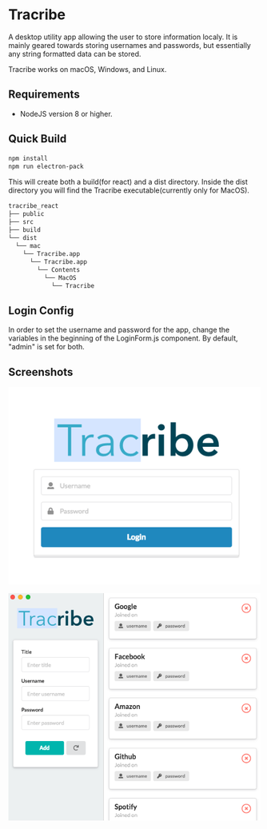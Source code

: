 # Tracribe
A desktop utility app allowing the user to store information localy.
It is mainly geared towards storing usernames and passwords, but essentially 
any string formatted data can be stored.

Tracribe works on macOS, Windows, and Linux.

## Requirements
* NodeJS version 8 or higher.

## Quick Build

```sh
npm install
npm run electron-pack
```
This will create both a build(for react) and a dist directory.
Inside the dist directory you will find the Tracribe executable(currently only for MacOS).

```
tracribe_react
├── public
├── src
├── build
└── dist
  └── mac
    └── Tracribe.app
      └── Tracribe.app
        └── Contents
          └── MacOS
            └── Tracribe
```

## Login Config
In order to set the username and password for the app, change the 
variables in the beginning of the LoginForm.js component.
By default, "admin" is set for both.

## Screenshots

<p align='center'>
<img src='./screenshot2.png' alt='Login prompt'>
</p>

<p align='center'>
<img src='./screenshot1.png' alt='Main view'>
</p>
